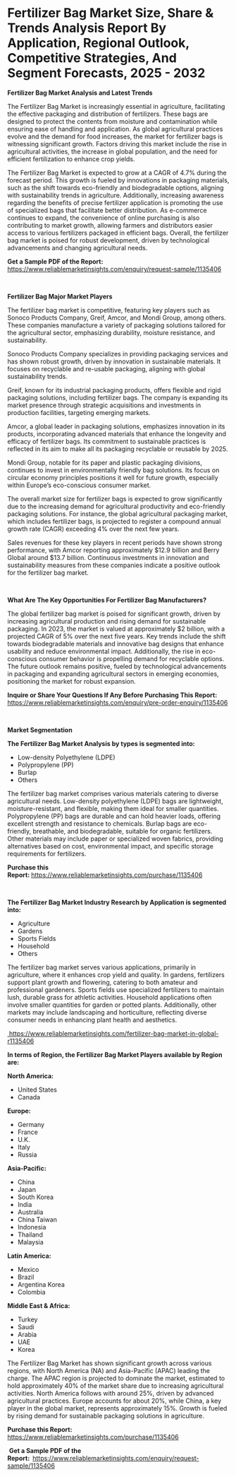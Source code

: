 <p><h1>Fertilizer Bag Market Size, Share & Trends Analysis Report By Application, Regional Outlook, Competitive Strategies, And Segment Forecasts, 2025 - 2032</h1></p><p><strong>Fertilizer Bag Market Analysis and Latest Trends</strong></p>
<p><p>The Fertilizer Bag Market is increasingly essential in agriculture, facilitating the effective packaging and distribution of fertilizers. These bags are designed to protect the contents from moisture and contamination while ensuring ease of handling and application. As global agricultural practices evolve and the demand for food increases, the market for fertilizer bags is witnessing significant growth. Factors driving this market include the rise in agricultural activities, the increase in global population, and the need for efficient fertilization to enhance crop yields.</p><p>The Fertilizer Bag Market is expected to grow at a CAGR of 4.7% during the forecast period. This growth is fueled by innovations in packaging materials, such as the shift towards eco-friendly and biodegradable options, aligning with sustainability trends in agriculture. Additionally, increasing awareness regarding the benefits of precise fertilizer application is promoting the use of specialized bags that facilitate better distribution. As e-commerce continues to expand, the convenience of online purchasing is also contributing to market growth, allowing farmers and distributors easier access to various fertilizers packaged in efficient bags. Overall, the fertilizer bag market is poised for robust development, driven by technological advancements and changing agricultural needs.</p></p>
<p><strong>Get a Sample PDF of the Report:&nbsp;</strong> <a href="https://www.reliablemarketinsights.com/enquiry/request-sample/1135406?utm_campaign=2209&utm_medium=2&utm_source=Github&utm_content=ia&utm_term=19042025&utm_id=fertilizer-bag">https://www.reliablemarketinsights.com/enquiry/request-sample/1135406</a></p>
<p>&nbsp;</p>
<p><strong>Fertilizer Bag Major Market Players</strong></p>
<p><p>The fertilizer bag market is competitive, featuring key players such as Sonoco Products Company, Greif, Amcor, and Mondi Group, among others. These companies manufacture a variety of packaging solutions tailored for the agricultural sector, emphasizing durability, moisture resistance, and sustainability.</p><p>Sonoco Products Company specializes in providing packaging services and has shown robust growth, driven by innovation in sustainable materials. It focuses on recyclable and re-usable packaging, aligning with global sustainability trends. </p><p>Greif, known for its industrial packaging products, offers flexible and rigid packaging solutions, including fertilizer bags. The company is expanding its market presence through strategic acquisitions and investments in production facilities, targeting emerging markets.</p><p>Amcor, a global leader in packaging solutions, emphasizes innovation in its products, incorporating advanced materials that enhance the longevity and efficacy of fertilizer bags. Its commitment to sustainable practices is reflected in its aim to make all its packaging recyclable or reusable by 2025.</p><p>Mondi Group, notable for its paper and plastic packaging divisions, continues to invest in environmentally friendly bag solutions. Its focus on circular economy principles positions it well for future growth, especially within Europe’s eco-conscious consumer market.</p><p>The overall market size for fertilizer bags is expected to grow significantly due to the increasing demand for agricultural productivity and eco-friendly packaging solutions. For instance, the global agricultural packaging market, which includes fertilizer bags, is projected to register a compound annual growth rate (CAGR) exceeding 4% over the next few years.</p><p>Sales revenues for these key players in recent periods have shown strong performance, with Amcor reporting approximately $12.9 billion and Berry Global around $13.7 billion. Continuous investments in innovation and sustainability measures from these companies indicate a positive outlook for the fertilizer bag market.</p></p>
<p>&nbsp;</p>
<p><strong>What Are The Key Opportunities For Fertilizer Bag Manufacturers?</strong></p>
<p><p>The global fertilizer bag market is poised for significant growth, driven by increasing agricultural production and rising demand for sustainable packaging. In 2023, the market is valued at approximately $2 billion, with a projected CAGR of 5% over the next five years. Key trends include the shift towards biodegradable materials and innovative bag designs that enhance usability and reduce environmental impact. Additionally, the rise in eco-conscious consumer behavior is propelling demand for recyclable options. The future outlook remains positive, fueled by technological advancements in packaging and expanding agricultural sectors in emerging economies, positioning the market for robust expansion.</p></p>
<p><strong>Inquire or Share Your Questions If Any Before Purchasing This Report:</strong> <a href="https://www.reliablemarketinsights.com/enquiry/pre-order-enquiry/1135406?utm_campaign=2209&utm_medium=2&utm_source=Github&utm_content=ia&utm_term=19042025&utm_id=fertilizer-bag">https://www.reliablemarketinsights.com/enquiry/pre-order-enquiry/1135406</a></p>
<p>&nbsp;</p>
<p><strong>Market Segmentation</strong></p>
<p><strong>The Fertilizer Bag Market Analysis by types is segmented into:</strong></p>
<p><ul><li>Low-density Polyethylene (LDPE)</li><li>Polypropylene (PP)</li><li>Burlap</li><li>Others</li></ul></p>
<p><p>The fertilizer bag market comprises various materials catering to diverse agricultural needs. Low-density polyethylene (LDPE) bags are lightweight, moisture-resistant, and flexible, making them ideal for smaller quantities. Polypropylene (PP) bags are durable and can hold heavier loads, offering excellent strength and resistance to chemicals. Burlap bags are eco-friendly, breathable, and biodegradable, suitable for organic fertilizers. Other materials may include paper or specialized woven fabrics, providing alternatives based on cost, environmental impact, and specific storage requirements for fertilizers.</p></p>
<p><strong>Purchase this Report:&nbsp;</strong><a href="https://www.reliablemarketinsights.com/purchase/1135406?utm_campaign=2209&utm_medium=2&utm_source=Github&utm_content=ia&utm_term=19042025&utm_id=fertilizer-bag">https://www.reliablemarketinsights.com/purchase/1135406</a></p>
<p>&nbsp;</p>
<p><strong>The Fertilizer Bag Market Industry Research by Application is segmented into:</strong></p>
<p><ul><li>Agriculture</li><li>Gardens</li><li>Sports Fields</li><li>Household</li><li>Others</li></ul></p>
<p><p>The fertilizer bag market serves various applications, primarily in agriculture, where it enhances crop yield and quality. In gardens, fertilizers support plant growth and flowering, catering to both amateur and professional gardeners. Sports fields use specialized fertilizers to maintain lush, durable grass for athletic activities. Household applications often involve smaller quantities for garden or potted plants. Additionally, other markets may include landscaping and horticulture, reflecting diverse consumer needs in enhancing plant health and aesthetics.</p></p>
<p><a href="https://www.reliablemarketinsights.com/fertilizer-bag-market-in-global-r1135406?utm_campaign=2209&utm_medium=2&utm_source=Github&utm_content=ia&utm_term=19042025&utm_id=fertilizer-bag">&nbsp;https://www.reliablemarketinsights.com/fertilizer-bag-market-in-global-r1135406</a></p>
<p><strong>In terms of Region, the Fertilizer Bag Market Players available by Region are:</strong></p>
<p>
    <p> <strong> North America: </strong>
        <ul>
            <li>United States</li>
            <li>Canada</li>
        </ul>
        </p> 
    <p> <strong> Europe: </strong>
        <ul>
            <li>Germany</li>
            <li>France</li>
            <li>U.K.</li>
            <li>Italy</li>
            <li>Russia</li>
        </ul>
        </p> 
    <p> <strong> Asia-Pacific: </strong>
        <ul>
            <li>China</li>
            <li>Japan</li>
            <li>South Korea</li>
            <li>India</li>
            <li>Australia</li>
            <li>China Taiwan</li>
            <li>Indonesia</li>
            <li>Thailand</li>
            <li>Malaysia</li>
        </ul>
        </p> 
    <p> <strong> Latin America: </strong>
        <ul>
            <li>Mexico</li>
            <li>Brazil</li>
            <li>Argentina Korea</li>
            <li>Colombia</li>
        </ul>
        </p> 
    <p> <strong> Middle East & Africa: </strong>
        <ul>
            <li>Turkey</li>
            <li>Saudi</li>
            <li>Arabia</li>
            <li>UAE</li>
            <li>Korea</li>
        </ul>
    </p>
    </p>
<p><p>The Fertilizer Bag Market has shown significant growth across various regions, with North America (NA) and Asia-Pacific (APAC) leading the charge. The APAC region is projected to dominate the market, estimated to hold approximately 40% of the market share due to increasing agricultural activities. North America follows with around 25%, driven by advanced agricultural practices. Europe accounts for about 20%, while China, a key player in the global market, represents approximately 15%. Growth is fueled by rising demand for sustainable packaging solutions in agriculture.</p></p>
<p><strong>Purchase this Report: </strong><a href="https://www.reliablemarketinsights.com/purchase/1135406?utm_campaign=2209&utm_medium=2&utm_source=Github&utm_content=ia&utm_term=19042025&utm_id=fertilizer-bag">https://www.reliablemarketinsights.com/purchase/1135406</a></p>
<p>&nbsp;<strong>Get a Sample PDF of the Report:&nbsp;&nbsp;</strong><a href="https://www.reliablemarketinsights.com/enquiry/request-sample/1135406?utm_campaign=2209&utm_medium=2&utm_source=Github&utm_content=ia&utm_term=19042025&utm_id=fertilizer-bag">https://www.reliablemarketinsights.com/enquiry/request-sample/1135406</a></p>
<p><strong></strong></p>
<p><p></p><p></p><p></p></p>